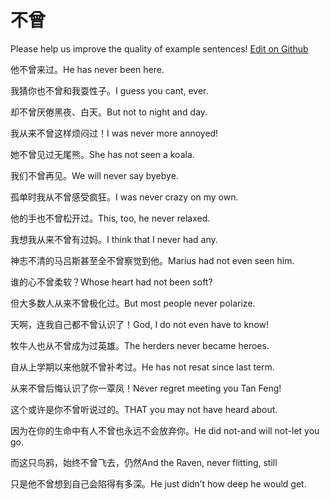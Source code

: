 # 不曾

Please help us improve the quality of example sentences! [Edit on Github](https://github.com/jiyushe/jiyu-example-sentence-source/blob/main/chinese/buceng.md)

<p><span class="chinese">他不曾来过。</span><span class="english">He has never been here.</span></p>

<p><span class="chinese">我猜你也不曾和我耍性子。</span><span class="english">I guess you cant, ever.</span></p>

<p><span class="chinese">却不曾厌倦黑夜、白天。</span><span class="english">But not to night and day.</span></p>

<p><span class="chinese">我从来不曾这样烦闷过！</span><span class="english">I was never more annoyed!</span></p>

<p><span class="chinese">她不曾见过无尾熊。</span><span class="english">She has not seen a koala.</span></p>

<p><span class="chinese">我们不曾再见。</span><span class="english">We will never say byebye.</span></p>

<p><span class="chinese">孤单时我从不曾感受疯狂。</span><span class="english">I was never crazy on my own.</span></p>

<p><span class="chinese">他的手也不曾松开过。</span><span class="english">This, too, he never relaxed.</span></p>

<p><span class="chinese">我想我从来不曾有过妈。</span><span class="english">I think that I never had any.</span></p>

<p><span class="chinese">神志不清的马吕斯甚至全不曾察觉到他。</span><span class="english">Marius had not even seen him.</span></p>

<p><span class="chinese">谁的心不曾柔软？</span><span class="english">Whose heart had not been soft?</span></p>

<p><span class="chinese">但大多数人从来不曾极化过。</span><span class="english">But most people never polarize.</span></p>

<p><span class="chinese">天啊，连我自己都不曾认识了！</span><span class="english">God, I do not even have to know!</span></p>

<p><span class="chinese">牧牛人也从不曾成为过英雄。</span><span class="english">The herders never became heroes.</span></p>

<p><span class="chinese">自从上学期以来他就不曾补考过。</span><span class="english">He has not resat since last term.</span></p>

<p><span class="chinese">从来不曾后悔认识了你一覃凤！</span><span class="english">Never regret meeting you Tan Feng!</span></p>

<p><span class="chinese">这个或许是你不曾听说过的。</span><span class="english">THAT you may not have heard about.</span></p>

<p><span class="chinese">因为在你的生命中有人不曾也永远不会放弃你。</span><span class="english">He did not-and will not-let you go.</span></p>

<p><span class="chinese">而这只鸟鸦，始终不曾飞去，仍然</span><span class="english">And the Raven, never flitting, still</span></p>

<p><span class="chinese">只是他不曾想到自己会陷得有多深。</span><span class="english">He just didn’t how deep he would get.</span></p>

